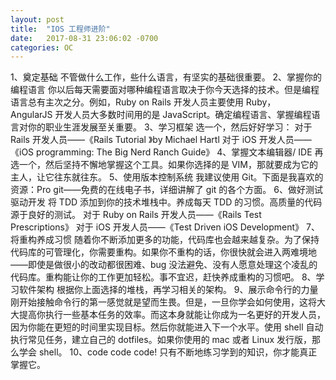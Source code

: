```yaml
---
layout: post
title:  "IOS 工程师进阶"
date:   2017-08-31 23:06:02 -0700
categories: OC
---
```


1、奠定基础
不管做什么工作，些什么语言，有坚实的基础很重要。
2、掌握你的编程语言
你以后每天需要面对哪种编程语言取决于你今天选择的技术。但是编程语言总有主次之分。例如，Ruby on Rails 开发人员主要使用 Ruby，AngularJS 开发人员大多数时间用的是 JavaScript。确定编程语言、掌握编程语言对你的职业生涯发展至关重要。
3、学习框架
选一个，然后好好学习：
对于 Rails 开发人员——《Rails Tutorial 》by Michael Hartl
对于 iOS 开发人员——《iOS programming: The Big Nerd Ranch Guide》
4、掌握文本编辑器/ IDE
再选一个，然后坚持不懈地掌握这个工具。如果你选择的是 VIM，那就要成为它的主人，让它往东就往东。
5、使用版本控制系统
我建议使用 Git。下面是我喜欢的资源：Pro git——免费的在线电子书，详细讲解了 git 的各个方面。
6、做好测试驱动开发
将 TDD 添加到你的技术堆栈中。养成每天 TDD 的习惯。高质量的代码源于良好的测试。
对于 Ruby on Rails 开发人员——《Rails Test Prescriptions》
对于 iOS 开发人员——《Test Driven iOS Development》
7、将重构养成习惯
随着你不断添加更多的功能，代码库也会越来越复杂。为了保持代码库的可管理化，你需要重构。如果你不重构的话，你很快就会进入两难境地——即使是做很小的改动都很困难、bug 没法避免、没有人愿意处理这个凌乱的代码库。重构能让你的工作更加轻松。事不宜迟，赶快养成重构的习惯吧。
8、学习软件架构
根据你上面选择的堆栈，再学习相关的架构。
9、展示命令行的力量
刚开始接触命令行的第一感觉就是望而生畏。但是，一旦你学会如何使用，这将大大提高你执行一些基本任务的效率。而这本身就能让你成为一名更好的开发人员，因为你能在更短的时间里实现目标。然后你就能进入下一个水平。使用 shell 自动执行常见任务，建立自己的 dotfiles。如果你使用的 mac 或者 Linux 发行版，那么学会 shell。
10、code code code!
只有不断地练习学到的知识，你才能真正掌握它。


